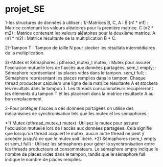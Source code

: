 # projet_SE
1-les structures de données à utiliser :
1/-Matrices B, C, A :
B (n1 * m1) : Matrice contenant les valeurs aléatoires pour la première matrice.
C (n2 * m2) : Matrice contenant les valeurs aléatoires pour la deuxième matrice.
A (n1 * m2) : Matrice résultante de la multiplication B * C.

2/-Tampon T :
Tampon de taille N pour stocker les résultats intermédiaires de la multiplication.
 
 3/-Mutex et Sémaphores :
pthread_mutex_t mutex; : Mutex pour assurer l'exclusion mutuelle lors de l'accès aux données partagées.
sem_t empty; : Sémaphore représentant les places vides dans le tampon.
sem_t full; : Sémaphore représentant les places remplies dans le tampon.
Chaque thread producteur calculera une ligne de la matrice résultante A et stockera les résultats dans le tampon T. Les threads consommateurs récupéreront les éléments du tampon T et les placeront dans la matrice résultante A au bon emplacement.

2-Pour protéger l'accès a ces données partagées on utilise des mécanismes de synchronisation tels que les mutex et les sémaphores :

*1) Mutex (pthread_mutex_t mutex) :Utilisez le mutex pour assurer l'exclusion mutuelle lors de l'accès aux données partagées. Cela signifie que lorsqu'un thread acquiert le mutex, aucun autre thread ne peut y accéder jusqu'à ce que le mutex soit libéré.
*2) Sémaphores (sem_t empty et sem_t full) :
Utilisez les sémaphores pour gérer la synchronisation entre les threads producteurs et consommateurs. Le sémaphore empty indique le nombre de places vides dans le tampon, tandis que le sémaphore full indique le nombre de places remplies.






